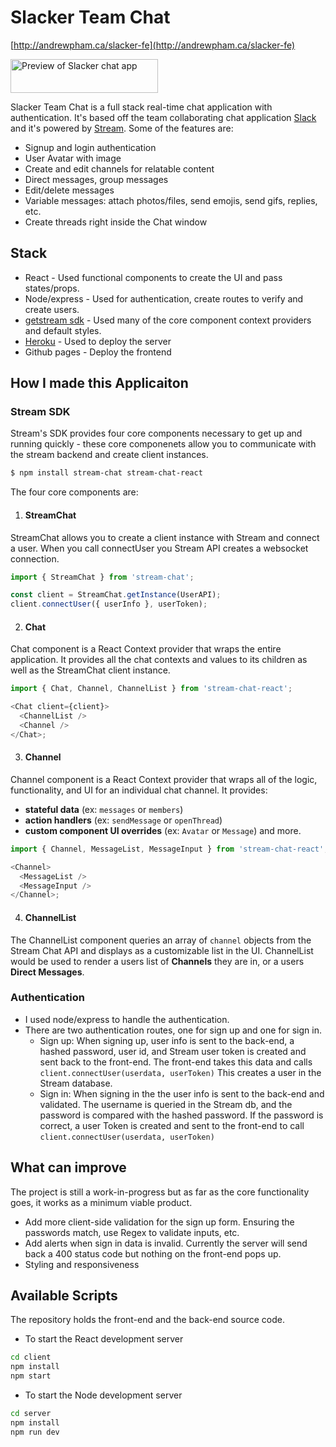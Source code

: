 # Slacker Team Chat

[http://andrewpham.ca/slacker-fe](http://andrewpham.ca/slacker-fe)

<a href="http://andrewpham.ca/slacker-fe" target="_blank">
    <img src="" alt="Preview of Slacker chat app" width="236" height="54"> 
</a>

Slacker Team Chat is a full stack real-time chat application with authentication. It's based off the team collaborating chat application [Slack](https://slack.com/) and it's powered by [Stream](https://getstream.io/). Some of the features are:

- Signup and login authentication
- User Avatar with image
- Create and edit channels for relatable content
- Direct messages, group messages
- Edit/delete messages
- Variable messages: attach photos/files, send emojis, send gifs, replies, etc.
- Create threads right inside the Chat window

## Stack

- React - Used functional components to create the UI and pass states/props.
- Node/express - Used for authentication, create routes to verify and create users.
- [getstream sdk](https://getstream.io/chat/docs/) - Used many of the core component context providers and default styles.
- [Heroku](https://www.heroku.com) - Used to deploy the server
- Github pages - Deploy the frontend

## How I made this Applicaiton

### Stream SDK

Stream's SDK provides four core components necessary to get up and running quickly - these core componenets allow you to communicate with the stream backend and create client instances.

```sh
$ npm install stream-chat stream-chat-react
```

The four core components are:

1. #### StreamChat

StreamChat allows you to create a client instance with Stream and connect a user. When you call connectUser you Stream API creates a websocket connection.

```js
import { StreamChat } from 'stream-chat';

const client = StreamChat.getInstance(UserAPI);
client.connectUser({ userInfo }, userToken);
```

2. #### Chat

Chat component is a React Context provider that wraps the entire application. It provides all the chat contexts and values to its children as well as the StreamChat client instance.

```js
import { Chat, Channel, ChannelList } from 'stream-chat-react';

<Chat client={client}>
  <ChannelList />
  <Channel />
</Chat>;
```

3. #### Channel

Channel component is a React Context provider that wraps all of the logic, functionality, and UI for an individual chat channel. It provides:

- **stateful data** (ex: `messages` or `members`)
- **action handlers** (ex: `sendMessage` or `openThread`)
- **custom component UI overrides** (ex: `Avatar` or `Message`)
  and more.

```js
import { Channel, MessageList, MessageInput } from 'stream-chat-react';

<Channel>
  <MessageList />
  <MessageInput />
</Channel>;
```

4. #### ChannelList

The ChannelList component queries an array of `channel` objects from the Stream Chat API and displays as a customizable list in the UI. ChannelList would be used to render a users list of **Channels** they are in, or a users **Direct Messages**.

### Authentication

- I used node/express to handle the authentication.
- There are two authentication routes, one for sign up and one for sign in.
  - Sign up: When signing up, user info is sent to the back-end, a hashed password, user id, and Stream user token is created and sent back to the front-end. The front-end takes this data and calls `client.connectUser(userdata, userToken)` This creates a user in the Stream database.
  - Sign in: When signing in the the user info is sent to the back-end and validated. The username is queried in the Stream db, and the password is compared with the hashed password. If the password is correct, a user Token is created and sent to the front-end to call `client.connectUser(userdata, userToken)`

## What can improve

The project is still a work-in-progress but as far as the core functionality goes, it works as a minimum viable product.

- Add more client-side validation for the sign up form. Ensuring the passwords match, use Regex to validate inputs, etc.
- Add alerts when sign in data is invalid. Currently the server will send back a 400 status code but nothing on the front-end pops up.
- Styling and responsiveness

## Available Scripts

The repository holds the front-end and the back-end source code.

- To start the React development server

```sh
cd client
npm install
npm start
```

- To start the Node development server

```sh
cd server
npm install
npm run dev
```
